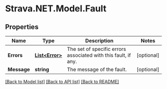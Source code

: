 # Strava.NET.Model.Fault
## Properties

Name | Type | Description | Notes
------------ | ------------- | ------------- | -------------
**Errors** | [**List&lt;Error&gt;**](Error.md) | The set of specific errors associated with this fault, if any. | [optional] 
**Message** | **string** | The message of the fault. | [optional] 

[[Back to Model list]](../README.md#documentation-for-models) [[Back to API list]](../README.md#documentation-for-api-endpoints) [[Back to README]](../README.md)

